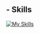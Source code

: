 ## - Skills

[![My Skills](https://go-skill-icons.vercel.app/icons?i=js,html,css,php,codeigniter,arduino,git,laravel,mysql,vscode,wordpress)](https://skillicons.dev)

